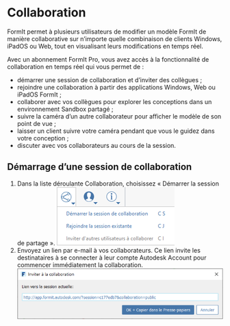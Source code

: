# Collaboration

FormIt permet à plusieurs utilisateurs de modifier un modèle FormIt de manière collaborative sur n’importe quelle combinaison de clients Windows, iPadOS ou Web, tout en visualisant leurs modifications en temps réel.

Avec un abonnement FormIt Pro, vous avez accès à la fonctionnalité de collaboration en temps réel qui vous permet de :

* démarrer une session de collaboration et d’inviter des collègues ;
* rejoindre une collaboration à partir des applications Windows, Web ou iPadOS FormIt ;
* collaborer avec vos collègues pour explorer les conceptions dans un environnement Sandbox partagé ;
* suivre la caméra d’un autre collaborateur pour afficher le modèle de son point de vue ;
* laisser un client suivre votre caméra pendant que vous le guidez dans votre conception ;
* discuter avec vos collaborateurs au cours de la session.

## Démarrage d’une session de collaboration

1. Dans la liste déroulante Collaboration, choisissez « Démarrer la session de partage ». ![](../.gitbook/assets/6c166d38-6851-4d62-b2dc-8f83efd958f8.png)
2. Envoyez un lien par e-mail à vos collaborateurs. Ce lien invite les destinataires à se connecter à leur compte Autodesk Account pour commencer immédiatement la collaboration.  ![](../.gitbook/assets/collaborate.png)



